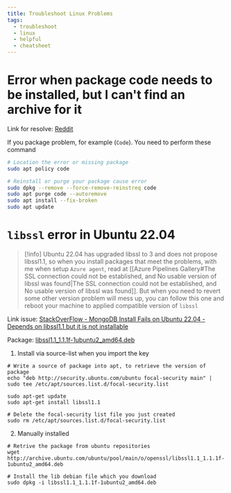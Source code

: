 ```yaml
---
title: Troubleshoot Linux Problems
tags:
  - troubleshoot
  - linux
  - helpful
  - cheatsheet
---
```

# Error when package code needs to be installed, but I can't find an archive for it

Link for resolve: [Reddit](https://www.reddit.com/r/pop_os/comments/s6l82d/trying_to_up_date_the_system_but_keep_getting/)

If you package problem, for example (`Code`). You need to perform these command

```bash
# Location the error or missing package
sudo apt policy code

# Reinstall or purge your package cause error
sudo dpkg --remove --force-remove-reinstreq code
sudo apt purge code --autoremove
sudo apt install --fix-broken
sudo apt update
```

# `libssl` error in Ubuntu 22.04

>[!info]
>Ubuntu 22.04 has upgraded libssl to 3 and does not propose libssl1.1, so when you install packages that meet the problems, with me when setup `Azure agent`, read at [[Azure Pipelines Gallery#The SSL connection could not be established, and No usable version of libssl was found|The SSL connection could not be established, and No usable version of libssl was found]]. But when you need to revert some other version problem will mess up, you can follow this one and reboot your machine to applied compatible version of `libssl`

Link issue: [StackOverFlow - MongoDB Install Fails on Ubuntu 22.04 - Depends on libssl1.1 but it is not installable](https://askubuntu.com/questions/1403619/mongodb-install-fails-on-ubuntu-22-04-depends-on-libssl1-1-but-it-is-not-insta)

Package: [libssl1.1_1.1.1f-1ubuntu2_amd64.deb](https://ubuntu.pkgs.org/20.04/ubuntu-main-amd64/libssl1.1_1.1.1f-1ubuntu2_amd64.deb.html)

1. Install via source-list when you import the key

```shell
# Write a source of package into apt, to retrieve the version of package
echo "deb http://security.ubuntu.com/ubuntu focal-security main" | sudo tee /etc/apt/sources.list.d/focal-security.list

sudo apt-get update
sudo apt-get install libssl1.1

# Delete the focal-security list file you just created
sudo rm /etc/apt/sources.list.d/focal-security.list
```

2. Manually installed

```shell
# Retrive the package from ubuntu repositories
wget http://archive.ubuntu.com/ubuntu/pool/main/o/openssl/libssl1.1_1.1.1f-1ubuntu2_amd64.deb

# Install the lib debian file which you download
sudo dpkg -i libssl1.1_1.1.1f-1ubuntu2_amd64.deb
```
